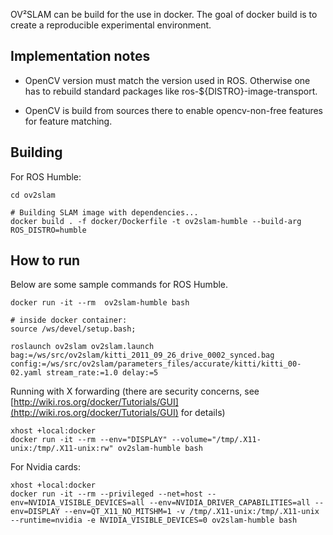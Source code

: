 OV²SLAM can be build for the use in docker. The goal of docker build is to create a reproducible experimental environment.


## Implementation notes

- OpenCV version must match the version used in ROS. Otherwise one has to rebuild standard packages like ros-${DISTRO}-image-transport.

- OpenCV is build from sources there to enable opencv-non-free features for feature matching.


## Building

For ROS Humble:

```shell
cd ov2slam

# Building SLAM image with dependencies...
docker build . -f docker/Dockerfile -t ov2slam-humble --build-arg ROS_DISTRO=humble
```
    

## How to run 

Below are some sample commands for ROS Humble.

```shell
docker run -it --rm  ov2slam-humble bash

# inside docker container:
source /ws/devel/setup.bash; 

roslaunch ov2slam ov2slam.launch bag:=/ws/src/ov2slam/kitti_2011_09_26_drive_0002_synced.bag config:=/ws/src/ov2slam/parameters_files/accurate/kitti/kitti_00-02.yaml stream_rate:=1.0 delay:=5
```

Running with X forwarding (there are security concerns, see [http://wiki.ros.org/docker/Tutorials/GUI](http://wiki.ros.org/docker/Tutorials/GUI) for details)
```shell
xhost +local:docker
docker run -it --rm --env="DISPLAY" --volume="/tmp/.X11-unix:/tmp/.X11-unix:rw" ov2slam-humble bash
```

For Nvidia cards:
```shell
xhost +local:docker
docker run -it --rm --privileged --net=host --env=NVIDIA_VISIBLE_DEVICES=all --env=NVIDIA_DRIVER_CAPABILITIES=all --env=DISPLAY --env=QT_X11_NO_MITSHM=1 -v /tmp/.X11-unix:/tmp/.X11-unix --runtime=nvidia -e NVIDIA_VISIBLE_DEVICES=0 ov2slam-humble bash
```
